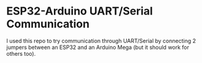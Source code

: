 # ESP32-Arduino UART/Serial Communication

I used this repo to try communication through UART/Serial by connecting 2 jumpers between an ESP32 and an Arduino Mega (but it should work for others too).
